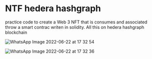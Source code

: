 # NTF hedera hashgraph
practice code to create a Web 3 NFT that is consumes and associated throw a smart contrac writen in solidity. All this on hedera hashgraph blockchain


![WhatsApp Image 2022-06-22 at 17 32 54](https://user-images.githubusercontent.com/80784724/175747204-e1770167-fcca-4678-bc5a-2ad532493396.jpeg)


![WhatsApp Image 2022-06-22 at 17 32 36](https://user-images.githubusercontent.com/80784724/175747258-3c7b30fe-2e31-48aa-803d-23753be12569.jpeg)
